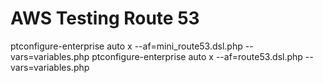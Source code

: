 # AWS Testing Route 53


ptconfigure-enterprise auto x --af=mini_route53.dsl.php --vars=variables.php
ptconfigure-enterprise auto x --af=route53.dsl.php --vars=variables.php